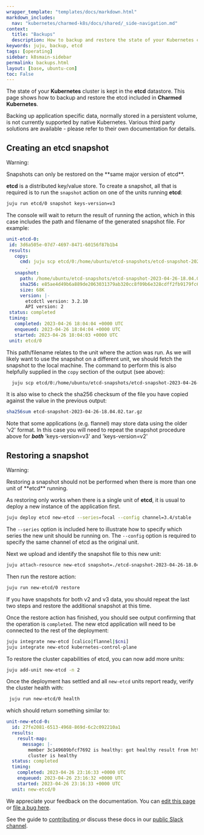 ```yaml
---
wrapper_template: "templates/docs/markdown.html"
markdown_includes:
  nav: "kubernetes/charmed-k8s/docs/shared/_side-navigation.md"
context:
  title: "Backups"
  description: How to backup and restore the state of your Kubernetes cluster in the etcd datastore.
keywords: juju, backup, etcd
tags: [operating]
sidebar: k8smain-sidebar
permalink: backups.html
layout: [base, ubuntu-com]
toc: False
---
```


The state of your **Kubernetes** cluster is kept in the **etcd** datastore.
This page shows how to backup and restore the etcd included in
**Charmed Kubernetes**.

Backing up application specific data, normally stored in a persistent volume, is not currently supported
by native Kubernetes. Various third party solutions are available - please refer to their own
documentation for details.

## Creating an **etcd** snapshot

<div class="p-notification--caution is-inline">
  <div markdown="1" class="p-notification__content">
    <span class="p-notification__title">Warning:</span>
    <p class="p-notification__message">Snapshots can only be restored on the **same major version of etcd**.</p>
  </div>
</div>

**etcd** is a distributed key/value store. To create a snapshot, all that is required is to run the
`snapshot` action on one of the units running **etcd**:

```bash
juju run etcd/0 snapshot keys-version=v3
```

The console will wait to return the result of running the action, which in this case includes the path and filename of the generated snapshot file. For example:

```yaml
unit-etcd-0:
 id: 3d6a505e-07d7-4697-8471-60156f87b1b4
 results:
   copy:
     cmd: juju scp etcd/0:/home/ubuntu/etcd-snapshots/etcd-snapshot-2023-04-26-18.04.02.tar.gz
       .
   snapshot:
     path: /home/ubuntu/etcd-snapshots/etcd-snapshot-2023-04-26-18.04.02.tar.gz
     sha256: e85ae4d49b6a889de2063031379ab320cc8f09b6e328cdff2fb9179fc641eee9
     size: 68K
     version: |-
       etcdctl version: 3.2.10
       API version: 2
 status: completed
 timing:
   completed: 2023-04-26 18:04:04 +0000 UTC
   enqueued: 2023-04-26 18:04:04 +0000 UTC
   started: 2023-04-26 18:04:03 +0000 UTC
 unit: etcd/0
```

This path/filename relates to the unit where the action was run. As we will likely want to use the snapshot on a different unit, we should fetch the snapshot to the local machine. The command to perform this is also helpfully supplied in the `copy` section of the output (see above):

```bash
  juju scp etcd/0:/home/ubuntu/etcd-snapshots/etcd-snapshot-2023-04-26-18.04.02.tar.gz .
```

It is also wise to check the sha256 checksum of the file you have copied
against the value in the previous output:

```bash
sha256sum etcd-snapshot-2023-04-26-18.04.02.tar.gz
```

Note that some applications (e.g. flannel) may store data using the older 'v2' format. In this case you will need to repeat the snapshot procedure above for ***both*** 'keys-version=v3' and 'keys-version=v2'

## Restoring a snapshot

<div class="p-notification--caution is-inline">
  <div markdown="1" class="p-notification__content">
    <span class="p-notification__title">Warning:</span>
    <p class="p-notification__message">Restoring a snapshot should not be performed when there is more than one unit of **etcd** running.
  </p>
 </div>
</div>

As restoring only works when there is a single unit of **etcd**, it is usual to deploy a new instance of the application first.

```bash
juju deploy etcd new-etcd --series=focal --config channel=3.4/stable
```

The `--series` option is included here to illustrate how to specify which series the new unit should be running on.
The `--config` option is required to specify the same channel of etcd as the original unit.

Next we upload and identify the snapshot file to this new unit:

```bash
juju attach-resource new-etcd snapshot=./etcd-snapshot-2023-04-26-18.04.02.tar.gz
```

Then run the restore action:

```bash
juju run new-etcd/0 restore
```

If you have snapshots for both v2 and v3 data, you should repeat the last two steps and restore the additional snapshot at this time.

Once the restore action has finished, you should see output confirming that the operation is `completed`. The new etcd application will need to be connected to the rest of the deployment:

```bash
juju integrate new-etcd [calico|flannel|$cni]
juju integrate new-etcd kubernetes-control-plane
```

To restore the cluster capabilities of etcd, you can now add more units:

```bash
juju add-unit new-etcd -n 2
```

Once the deployment has settled and all `new-etcd` units report ready, verify the cluster health with:

```bash
 juju run new-etcd/0 health
```

which should return something similar to:

```yaml
unit-new-etcd-0:
  id: 27fe2081-6513-4968-869d-6c2c092210a1
  results:
    result-map:
      message: |-
        member 3c149609bfcf7692 is healthy: got healthy result from https://172.31.18.7:2379
        cluster is healthy
  status: completed
  timing:
    completed: 2023-04-26 23:16:33 +0000 UTC
    enqueued: 2023-04-26 23:16:32 +0000 UTC
    started: 2023-04-26 23:16:33 +0000 UTC
  unit: new-etcd/0
```

<!-- FEEDBACK -->
<div class="p-notification--information">
  <div class="p-notification__content">
    <p class="p-notification__message">We appreciate your feedback on the documentation. You can
    <a href="https://github.com/charmed-kubernetes/kubernetes-docs/edit/main/pages/k8s/backups.md" >edit this page</a>
    or
    <a href="https://github.com/charmed-kubernetes/kubernetes-docs/issues/new">file a bug here</a>.</p>
    <p>See the guide to <a href="/kubernetes/charmed-k8s/docs/how-to-contribute"> contributing </a> or discuss these docs in our <a href="https://kubernetes.slack.com/archives/CG1V2CAMB"> public Slack  channel</a>.</p>
  </div>
</div>

